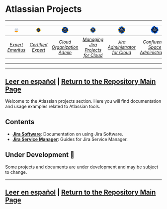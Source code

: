 # Atlassian Projects
---
| [<img src="./Container/bdg_ace_emeritus.png" alt="ACE-Emeritus" width="25%">](https://cp.certmetrics.com/atlassian/en/public/badge/c?id=AT00235075&ccat=62&date=2024-2-8) | [<img src="./Container/bdg_ace.png" alt="ACE" width="25%">](https://cp.certmetrics.com/atlassian/en/public/badge/r?id=262966&date=2024-1-30) | [<img src="./Container/bdg_acp-520.png" alt="Cloud-Organization-Admin" width="25%">](https://cp.certmetrics.com/atlassian/en/public/badge/c?id=557058:708d623c-a4cf-448f-900b-27999a96abda&ccat=52&date=2023-11-13) | [<img src="./Container/bdg_acp-620.png" alt="MJP-For-Cloud" width="25%">](https://cp.certmetrics.com/atlassian/en/public/badge/c?id=557058:708d623c-a4cf-448f-900b-27999a96abda&ccat=30&date=2023-12-12) | [<img src="./Container/bdg_acp-120.png" alt="Jira-Administrator-for-Cloud" width="25%">](https://cp.certmetrics.com/atlassian/en/public/badge/c?id=557058:708d623c-a4cf-448f-900b-27999a96abda&ccat=26&date=2024-1-24) | [<img src="./Container/bdg_apb-220.png" alt="Confluence-Space-Administration" width="25%">](https://cp.certmetrics.com/atlassian/en/public/badge/c?id=557058:708d623c-a4cf-448f-900b-27999a96abda&ccat=35&date=2024-1-30) |
|:---------------------------------:|:---------------------------------:|:---------------------------------:|:---------------------------------:|:---------------------------------:|:---------------------------------:|
| [*Expert Emeritus*](https://cp.certmetrics.com/atlassian/en/public/badge/c?id=AT00235075&ccat=62&date=2024-2-8) | [*Certified Expert*](https://cp.certmetrics.com/atlassian/en/public/badge/r?id=262966&date=2024-1-30) | [*Cloud Organization Admin*](https://cp.certmetrics.com/atlassian/en/public/badge/c?id=557058:708d623c-a4cf-448f-900b-27999a96abda&ccat=52&date=2023-11-13) | [*Managing Jira Projects for Cloud*](https://cp.certmetrics.com/atlassian/en/public/badge/c?id=557058:708d623c-a4cf-448f-900b-27999a96abda&ccat=30&date=2023-12-12) | [*Jira Administrator for Cloud*](https://cp.certmetrics.com/atlassian/en/public/badge/c?id=557058:708d623c-a4cf-448f-900b-27999a96abda&ccat=26&date=2024-1-24) | [*Confluence Space Administration*](https://cp.certmetrics.com/atlassian/en/public/badge/c?id=557058:708d623c-a4cf-448f-900b-27999a96abda&ccat=35&date=2024-1-30) |
---

---
[Leer en español](README-es.md) | [Return to the Repository Main Page](../README.md)
---

Welcome to the Atlassian projects section. Here you will find documentation and usage examples related to Atlassian tools.

## Contents

- **[Jira Software](./Jira%20Software/Anonymous%20Networking%20Inc/)**: Documentation on using Jira Software.
- **[Jira Service Manager](./Jira%20Service%20Manager/)**: Guides for Jira Service Manager.

## Under Development 🚧

Some projects and documents are under development and may be subject to change.

---

[Leer en español](README-es.md) | [Return to the Repository Main Page](../README.md)
---